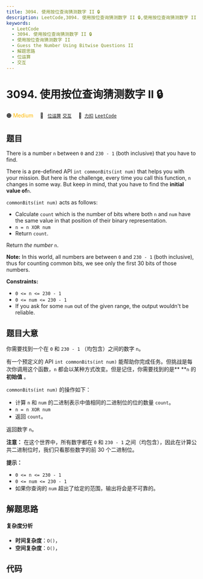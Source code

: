 ```yaml
---
title: 3094. 使用按位查询猜测数字 II 🔒
description: LeetCode,3094. 使用按位查询猜测数字 II 🔒,使用按位查询猜测数字 II,Guess the Number Using Bitwise Questions II,解题思路,位运算,交互
keywords:
  - LeetCode
  - 3094. 使用按位查询猜测数字 II 🔒
  - 使用按位查询猜测数字 II
  - Guess the Number Using Bitwise Questions II
  - 解题思路
  - 位运算
  - 交互
---
```


# 3094. 使用按位查询猜测数字 II 🔒

🟠 <font color=#ffb800>Medium</font>&emsp; 🔖&ensp; [`位运算`](/tag/bit-manipulation.md) [`交互`](/tag/interactive.md)&emsp; 🔗&ensp;[`力扣`](https://leetcode.cn/problems/guess-the-number-using-bitwise-questions-ii) [`LeetCode`](https://leetcode.com/problems/guess-the-number-using-bitwise-questions-ii)

## 题目

There is a number `n` between `0` and `230 - 1` (both inclusive) that you have
to find.

There is a pre-defined API `int commonBits(int num)` that helps you with your
mission. But here is the challenge, every time you call this function, `n`
changes in some way. But keep in mind, that you have to find the **initial
value of**`n`.

`commonBits(int num)` acts as follows:

  * Calculate `count` which is the number of bits where both `n` and `num` have the same value in that position of their binary representation.
  * `n = n XOR num`
  * Return `count`.

Return _the number_ `n`.

**Note:** In this world, all numbers are between `0` and `230 - 1` (both
inclusive), thus for counting common bits, we see only the first 30 bits of
those numbers.



**Constraints:**

  * `0 <= n <= 230 - 1`
  * `0 <= num <= 230 - 1`
  * If you ask for some `num` out of the given range, the output wouldn't be reliable.


## 题目大意

你需要找到一个在 `0` 和 `230 - 1` （均包含）之间的数字 `n`。

有一个预定义的 API `int commonBits(int num)` 能帮助你完成任务。但挑战是每次你调用这个函数，`n`
都会以某种方式改变。但是记住，你需要找到的是** **`n` 的 **初始值** 。

`commonBits(int num)` 的操作如下：

  * 计算 `n` 和 `num` 的二进制表示中值相同的二进制位的位的数量 `count`。
  * `n = n XOR num`
  * 返回 `count`。

返回数字 `n`。

**注意：** 在这个世界中，所有数字都在 `0` 和 `230 - 1` 之间（均包含），因此在计算公共二进制位时，我们只看那些数字的前 30
个二进制位。



**提示：**

  * `0 <= n <= 230 - 1`
  * `0 <= num <= 230 - 1`
  * 如果你查询的 `num` 超出了给定的范围，输出将会是不可靠的。


## 解题思路

#### 复杂度分析

- **时间复杂度**：`O()`，
- **空间复杂度**：`O()`，

## 代码

```javascript

```